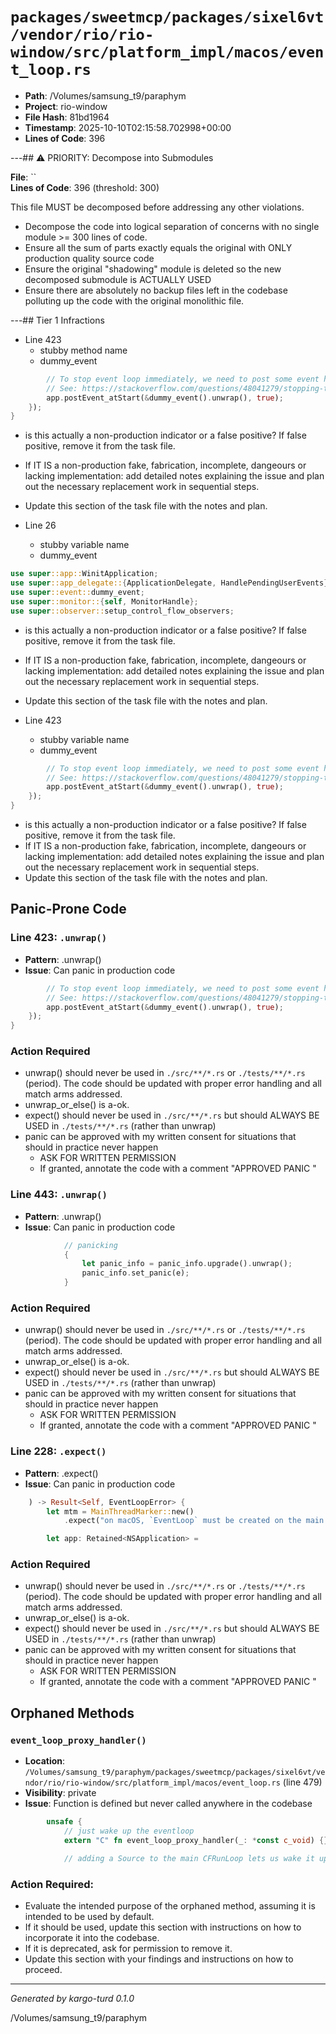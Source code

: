 # `packages/sweetmcp/packages/sixel6vt/vendor/rio/rio-window/src/platform_impl/macos/event_loop.rs`

- **Path**: /Volumes/samsung_t9/paraphym
- **Project**: rio-window
- **File Hash**: 81bd1964  
- **Timestamp**: 2025-10-10T02:15:58.702998+00:00  
- **Lines of Code**: 396

---## ⚠️ PRIORITY: Decompose into Submodules

**File**: ``  
**Lines of Code**: 396 (threshold: 300)

This file MUST be decomposed before addressing any other violations.

- Decompose the code into logical separation of concerns with no single module >= 300 lines of code. 
- Ensure all the sum of parts exactly equals the original with ONLY production quality source code
- Ensure the original "shadowing" module is deleted so the new decomposed submodule is ACTUALLY USED
- Ensure there are absolutely no backup files left in the codebase polluting up the code with the original monolithic file.

---## Tier 1 Infractions 


- Line 423
  - stubby method name
  - dummy_event

```rust
        // To stop event loop immediately, we need to post some event here.
        // See: https://stackoverflow.com/questions/48041279/stopping-the-nsapplication-main-event-loop/48064752#48064752
        app.postEvent_atStart(&dummy_event().unwrap(), true);
    });
}
```

- is this actually a non-production indicator or a false positive? If false positive, remove it from the task file.
- If IT IS a non-production fake, fabrication, incomplete, dangeours or lacking implementation: add detailed notes explaining the issue and plan out the necessary replacement work in sequential steps. 
- Update this section of the task file with the notes and plan.


- Line 26
  - stubby variable name
  - dummy_event

```rust
use super::app::WinitApplication;
use super::app_delegate::{ApplicationDelegate, HandlePendingUserEvents};
use super::event::dummy_event;
use super::monitor::{self, MonitorHandle};
use super::observer::setup_control_flow_observers;
```

- is this actually a non-production indicator or a false positive? If false positive, remove it from the task file.
- If IT IS a non-production fake, fabrication, incomplete, dangeours or lacking implementation: add detailed notes explaining the issue and plan out the necessary replacement work in sequential steps. 
- Update this section of the task file with the notes and plan.


- Line 423
  - stubby variable name
  - dummy_event

```rust
        // To stop event loop immediately, we need to post some event here.
        // See: https://stackoverflow.com/questions/48041279/stopping-the-nsapplication-main-event-loop/48064752#48064752
        app.postEvent_atStart(&dummy_event().unwrap(), true);
    });
}
```

- is this actually a non-production indicator or a false positive? If false positive, remove it from the task file.
- If IT IS a non-production fake, fabrication, incomplete, dangeours or lacking implementation: add detailed notes explaining the issue and plan out the necessary replacement work in sequential steps. 
- Update this section of the task file with the notes and plan.

## Panic-Prone Code


### Line 423: `.unwrap()`

- **Pattern**: .unwrap()
- **Issue**: Can panic in production code

```rust
        // To stop event loop immediately, we need to post some event here.
        // See: https://stackoverflow.com/questions/48041279/stopping-the-nsapplication-main-event-loop/48064752#48064752
        app.postEvent_atStart(&dummy_event().unwrap(), true);
    });
}
```

### Action Required

- unwrap() should never be used in `./src/**/*.rs` or `./tests/**/*.rs` (period). The code should be updated with proper error handling and all match arms addressed.
- unwrap_or_else() is a-ok. 
- expect() should never be used in `./src/**/*.rs` but should ALWAYS BE USED in `./tests/**/*.rs` (rather than unwrap)
- panic can be approved with my written consent for situations that should in practice never happen  
  - ASK FOR WRITTEN PERMISSION
  - If granted, annotate the code with a comment "APPROVED PANIC "


### Line 443: `.unwrap()`

- **Pattern**: .unwrap()
- **Issue**: Can panic in production code

```rust
            // panicking
            {
                let panic_info = panic_info.upgrade().unwrap();
                panic_info.set_panic(e);
            }
```

### Action Required

- unwrap() should never be used in `./src/**/*.rs` or `./tests/**/*.rs` (period). The code should be updated with proper error handling and all match arms addressed.
- unwrap_or_else() is a-ok. 
- expect() should never be used in `./src/**/*.rs` but should ALWAYS BE USED in `./tests/**/*.rs` (rather than unwrap)
- panic can be approved with my written consent for situations that should in practice never happen  
  - ASK FOR WRITTEN PERMISSION
  - If granted, annotate the code with a comment "APPROVED PANIC "


### Line 228: `.expect()`

- **Pattern**: .expect()
- **Issue**: Can panic in production code

```rust
    ) -> Result<Self, EventLoopError> {
        let mtm = MainThreadMarker::new()
            .expect("on macOS, `EventLoop` must be created on the main thread!");

        let app: Retained<NSApplication> =
```

### Action Required

- unwrap() should never be used in `./src/**/*.rs` or `./tests/**/*.rs` (period). The code should be updated with proper error handling and all match arms addressed.
- unwrap_or_else() is a-ok. 
- expect() should never be used in `./src/**/*.rs` but should ALWAYS BE USED in `./tests/**/*.rs` (rather than unwrap)
- panic can be approved with my written consent for situations that should in practice never happen  
  - ASK FOR WRITTEN PERMISSION
  - If granted, annotate the code with a comment "APPROVED PANIC "

## Orphaned Methods


### `event_loop_proxy_handler()`

- **Location**: `/Volumes/samsung_t9/paraphym/packages/sweetmcp/packages/sixel6vt/vendor/rio/rio-window/src/platform_impl/macos/event_loop.rs` (line 479)
- **Visibility**: private
- **Issue**: Function is defined but never called anywhere in the codebase

```rust
        unsafe {
            // just wake up the eventloop
            extern "C" fn event_loop_proxy_handler(_: *const c_void) {}

            // adding a Source to the main CFRunLoop lets us wake it up and
```

### Action Required:

- Evaluate the intended purpose of the orphaned method, assuming it is intended to be used by default.
- If it should be used, update this section with instructions on how to incorporate it into the codebase.
- If it is deprecated, ask for permission to remove it.
- Update this section with your findings and instructions on how to proceed.

---

*Generated by kargo-turd 0.1.0*

/Volumes/samsung_t9/paraphym